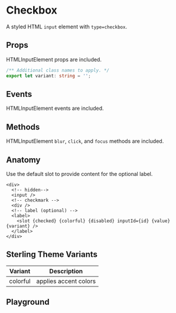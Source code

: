 <script>
    import Playground from './CheckboxPlayground.svelte';
</script>

# Checkbox

A styled HTML `input` element with `type=checkbox`.

## Props

HTMLInputElement props are included.

```ts
/** Additional class names to apply. */
export let variant: string = '';
```

## Events

HTMLInputElement events are included.

## Methods

HTMLInputElement `blur`, `click`, and `focus` methods are included.

## Anatomy

Use the default slot to provide content for the optional label.

```svelte
<div>
  <!-- hidden-->
  <input />
  <!-- checkmark -->
  <div />
  <!-- label (optional) -->
  <label>
    <slot {checked} {colorful} {disabled} inputId={id} {value} {variant} />
  </label>
</div>
```

## Sterling Theme Variants

| Variant  | Description           |
| -------- | --------------------- |
| colorful | applies accent colors |

## Playground

<Playground />
